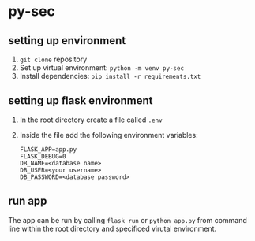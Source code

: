 # py-sec

## setting up environment
1. `git clone` repository
2. Set up virtual environment: `python -m venv py-sec`
3. Install dependencies: `pip install -r requirements.txt`

## setting up flask environment
1. In the root directory create a file called `.env`
2. Inside the file add the following environment variables:
   
    ```
    FLASK_APP=app.py
    FLASK_DEBUG=0
    DB_NAME=<database name>
    DB_USER=<your username>
    DB_PASSWORD=<database password>
    ```

## run app
The app can be run by calling `flask run` or `python app.py` from command line
within the root directory and specificed virutal environment.
